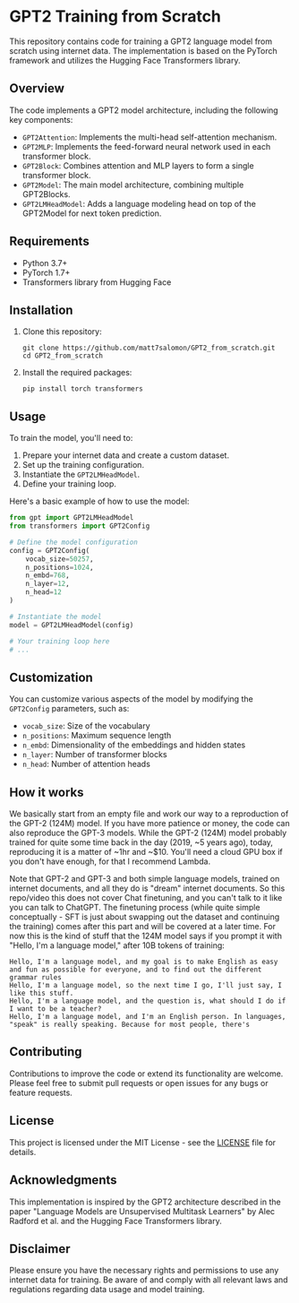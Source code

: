# GPT2 Training from Scratch

This repository contains code for training a GPT2 language model from scratch using internet data. The implementation is based on the PyTorch framework and utilizes the Hugging Face Transformers library.

## Overview

The code implements a GPT2 model architecture, including the following key components:

- `GPT2Attention`: Implements the multi-head self-attention mechanism.
- `GPT2MLP`: Implements the feed-forward neural network used in each transformer block.
- `GPT2Block`: Combines attention and MLP layers to form a single transformer block.
- `GPT2Model`: The main model architecture, combining multiple GPT2Blocks.
- `GPT2LMHeadModel`: Adds a language modeling head on top of the GPT2Model for next token prediction.

## Requirements

- Python 3.7+
- PyTorch 1.7+
- Transformers library from Hugging Face

## Installation

1. Clone this repository:
   ```
   git clone https://github.com/matt7salomon/GPT2_from_scratch.git
   cd GPT2_from_scratch
   ```

2. Install the required packages:
   ```
   pip install torch transformers
   ```

## Usage

To train the model, you'll need to:

1. Prepare your internet data and create a custom dataset.
2. Set up the training configuration.
3. Instantiate the `GPT2LMHeadModel`.
4. Define your training loop.

Here's a basic example of how to use the model:

```python
from gpt import GPT2LMHeadModel
from transformers import GPT2Config

# Define the model configuration
config = GPT2Config(
    vocab_size=50257,
    n_positions=1024,
    n_embd=768,
    n_layer=12,
    n_head=12
)

# Instantiate the model
model = GPT2LMHeadModel(config)

# Your training loop here
# ...
```

## Customization

You can customize various aspects of the model by modifying the `GPT2Config` parameters, such as:

- `vocab_size`: Size of the vocabulary
- `n_positions`: Maximum sequence length
- `n_embd`: Dimensionality of the embeddings and hidden states
- `n_layer`: Number of transformer blocks
- `n_head`: Number of attention heads

## How it works

We basically start from an empty file and work our way to a reproduction of the GPT-2 (124M) model. If you have more patience or money, the code can also reproduce the GPT-3 models. While the GPT-2 (124M) model probably trained for quite some time back in the day (2019, ~5 years ago), today, reproducing it is a matter of ~1hr and ~$10. You'll need a cloud GPU box if you don't have enough, for that I recommend Lambda.

Note that GPT-2 and GPT-3 and both simple language models, trained on internet documents, and all they do is "dream" internet documents. So this repo/video this does not cover Chat finetuning, and you can't talk to it like you can talk to ChatGPT. The finetuning process (while quite simple conceptually - SFT is just about swapping out the dataset and continuing the training) comes after this part and will be covered at a later time. For now this is the kind of stuff that the 124M model says if you prompt it with "Hello, I'm a language model," after 10B tokens of training:
```
Hello, I'm a language model, and my goal is to make English as easy and fun as possible for everyone, and to find out the different grammar rules
Hello, I'm a language model, so the next time I go, I'll just say, I like this stuff.
Hello, I'm a language model, and the question is, what should I do if I want to be a teacher?
Hello, I'm a language model, and I'm an English person. In languages, "speak" is really speaking. Because for most people, there's
```

## Contributing

Contributions to improve the code or extend its functionality are welcome. Please feel free to submit pull requests or open issues for any bugs or feature requests.

## License

This project is licensed under the MIT License - see the [LICENSE](LICENSE) file for details.

## Acknowledgments

This implementation is inspired by the GPT2 architecture described in the paper "Language Models are Unsupervised Multitask Learners" by Alec Radford et al. and the Hugging Face Transformers library.

## Disclaimer

Please ensure you have the necessary rights and permissions to use any internet data for training. Be aware of and comply with all relevant laws and regulations regarding data usage and model training.




